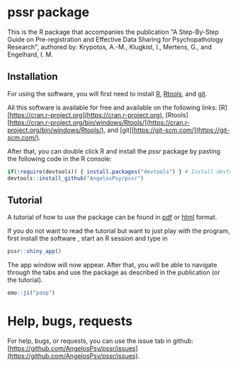 # pssr package

This is the R package that accompanies the publication "A Step-By-Step Guide on Pre-registration and Effective Data Sharing for Psychopathology Research", authored by: Krypotos, A.-M., Klugkist, I., Mertens, G., and Engelhard, I. M.

## Installation

For using the software, you will first need to install [R](https://cran.r-project.org), [Rtools](https://cran.r-project.org/bin/windows/Rtools/), and [git](https://git-scm.com/]).

All this software is available for free and available on the following links: [R][https://cran.r-project.org](https://cran.r-project.org), [Rtools][https://cran.r-project.org/bin/windows/Rtools/](https://cran.r-project.org/bin/windows/Rtools/), and [git][https://git-scm.com/](https://git-scm.com/). 

After that, you can double click R and install the _pssr_ package by pasting the following code in the R console:

```r
if(!require(devtools)) { install.packages("devtools") } # Install devtools incase it is not installed
devtools::install_github("AngelosPsy/pssr")
```


## Tutorial
A tutorial of how to use the package can be found in [pdf](tutorial_pssr.pdf) or [html](http://htmlpreview.github.io/?) format.  

If you do not want to read the tutorial but want to just play with the program, first install the software , start an R session
and type in 

```r
pssr::shiny_app()
```

The app window will now appear. After that, you will be able to navigate through the tabs and use the package as described in the publication (or the tutorial).

``` r
emo::ji("poop")
```


# Help, bugs, requests

For help, bugs, or requests, you can use the issue tab in github: [https://github.com/AngelosPsy/pssr/issues](https://github.com/AngelosPsy/pssr/issues).








